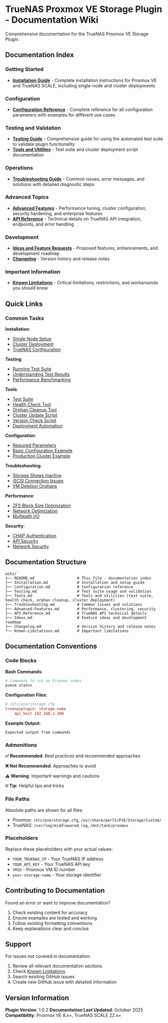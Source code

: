 # TrueNAS Proxmox VE Storage Plugin - Documentation Wiki

Comprehensive documentation for the TrueNAS Proxmox VE Storage Plugin.

## Documentation Index

### Getting Started
- **[Installation Guide](Installation.md)** - Complete installation instructions for Proxmox VE and TrueNAS SCALE, including single-node and cluster deployments

### Configuration
- **[Configuration Reference](Configuration.md)** - Complete reference for all configuration parameters with examples for different use cases

### Testing and Validation
- **[Testing Guide](Testing.md)** - Comprehensive guide for using the automated test suite to validate plugin functionality
- **[Tools and Utilities](Tools.md)** - Test suite and cluster deployment script documentation

### Operations
- **[Troubleshooting Guide](Troubleshooting.md)** - Common issues, error messages, and solutions with detailed diagnostic steps

### Advanced Topics
- **[Advanced Features](Advanced-Features.md)** - Performance tuning, cluster configuration, security hardening, and enterprise features
- **[API Reference](API-Reference.md)** - Technical details on TrueNAS API integration, endpoints, and error handling

### Development
- **[Ideas and Feature Requests](Ideas.md)** - Proposed features, enhancements, and development roadmap
- **[Changelog](Changelog.md)** - Version history and release notes

### Important Information
- **[Known Limitations](Known-Limitations.md)** - Critical limitations, restrictions, and workarounds you should know

## Quick Links

### Common Tasks

**Installation**:
- [Single Node Setup](Installation.md#single-node-installation)
- [Cluster Deployment](Installation.md#cluster-installation)
- [TrueNAS Configuration](Installation.md#truenas-scale-setup)

**Testing**:
- [Running Test Suite](Testing.md#basic-usage)
- [Understanding Test Results](Testing.md#interpreting-results)
- [Performance Benchmarking](Testing.md#performance-benchmarking)

**Tools**:
- [Test Suite](Tools.md#test-suite)
- [Health Check Tool](Tools.md#health-check-tool)
- [Orphan Cleanup Tool](Tools.md#orphan-cleanup-tool)
- [Cluster Update Script](Tools.md#cluster-update-script)
- [Version Check Script](Tools.md#version-check-script)
- [Deployment Automation](Tools.md#integration-with-cicd)

**Configuration**:
- [Required Parameters](Configuration.md#required-parameters)
- [Basic Configuration Example](Configuration.md#basic-single-node-configuration)
- [Production Cluster Example](Configuration.md#production-cluster-configuration)

**Troubleshooting**:
- [Storage Shows Inactive](Troubleshooting.md#storage-shows-as-inactive)
- [iSCSI Connection Issues](Troubleshooting.md#iscsi-discovery-and-connection-issues)
- [VM Deletion Orphans](Troubleshooting.md#orphaned-volumes-after-vm-deletion)

**Performance**:
- [ZFS Block Size Optimization](Advanced-Features.md#zfs-block-size-optimization)
- [Network Optimization](Advanced-Features.md#network-optimization)
- [Multipath I/O](Advanced-Features.md#multipath-io-mpio)

**Security**:
- [CHAP Authentication](Advanced-Features.md#chap-authentication)
- [API Security](Advanced-Features.md#api-security)
- [Network Security](Advanced-Features.md#network-security)

## Documentation Structure

```
wiki/
├── README.md                   # This file - documentation index
├── Installation.md             # Installation and setup guide
├── Configuration.md            # Configuration reference
├── Testing.md                  # Test suite usage and validation
├── Tools.md                    # Tools and utilities (test suite, health check, orphan cleanup, cluster deployment)
├── Troubleshooting.md          # Common issues and solutions
├── Advanced-Features.md        # Performance, clustering, security
├── API-Reference.md            # TrueNAS API technical details
├── Ideas.md                    # Feature ideas and development roadmap
├── Changelog.md                # Version history and release notes
└── Known-Limitations.md        # Important limitations
```

## Documentation Conventions

### Code Blocks

**Bash Commands**:
```bash
# Commands to run on Proxmox nodes
pvesm status
```

**Configuration Files**:
```ini
# /etc/pve/storage.cfg
truenasplugin: storage-name
    api_host 192.168.1.100
```

**Example Output**:
```
Expected output from commands
```

### Admonitions

**✅ Recommended**: Best practices and recommended approaches

**❌ Not Recommended**: Approaches to avoid

**⚠️ Warning**: Important warnings and cautions

**💡 Tip**: Helpful tips and tricks

### File Paths

Absolute paths are shown for all files:
- Proxmox: `/etc/pve/storage.cfg`, `/usr/share/perl5/PVE/Storage/Custom/`
- TrueNAS: `/var/log/middlewared.log`, `/mnt/tank/proxmox`

### Placeholders

Replace these placeholders with your actual values:
- `YOUR_TRUENAS_IP` - Your TrueNAS IP address
- `YOUR_API_KEY` - Your TrueNAS API key
- `VMID` - Proxmox VM ID number
- `your-storage-name` - Your storage identifier

## Contributing to Documentation

Found an error or want to improve documentation?
1. Check existing content for accuracy
2. Ensure examples are tested and working
3. Follow existing formatting conventions
4. Keep explanations clear and concise

## Support

For issues not covered in documentation:
1. Review all relevant documentation sections
2. Check [Known Limitations](Known-Limitations.md)
3. Search existing GitHub issues
4. Create new GitHub issue with detailed information

## Version Information

**Plugin Version**: 1.0.2
**Documentation Last Updated**: October 2025
**Compatibility**: Proxmox VE 8.x+, TrueNAS SCALE 22.x+
